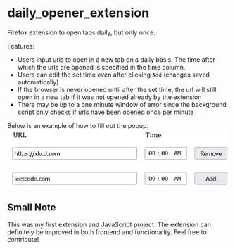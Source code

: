 # daily_opener_extension

Firefox extension to open tabs daily, but only once.

Features:
* Users input urls to open in a new tab on a daily basis. The time after which the urls are opened is specified in the time column.
* Users can edit the set time even after clicking `Add` (changes saved automatically)
* If the browser is never opened until after the set time, the url will still open in a new tab if it was not opened already by the extension
* There may be up to a one minute window of error since the background script only checks if urls have been opened once per minute

Below is an example of how to fill out the popup.
![example showing how to fill out extension](assets/example.png)

## Small Note
This was my first extension and JavaScript project.
The extension can definitely be improved in both frontend and functionality.
Feel free to contribute!
